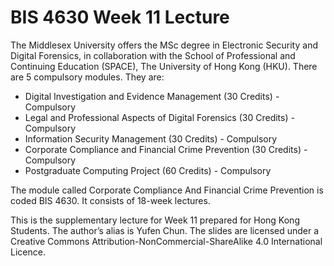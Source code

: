 # BIS 4630 Week 11 Lecture

The Middlesex University offers the MSc degree in Electronic Security and Digital Forensics, in collaboration with the School of Professional and Continuing Education (SPACE), The University of Hong Kong (HKU). There are 5 compulsory modules. They are:

* Digital Investigation and Evidence Management (30 Credits) - Compulsory
* Legal and Professional Aspects of Digital Forensics (30 Credits) - Compulsory
* Information Security Management (30 Credits) - Compulsory
* Corporate Compliance and Financial Crime Prevention (30 Credits) - Compulsory
* Postgraduate Computing Project (60 Credits) - Compulsory

The module called Corporate Compliance And Financial Crime Prevention is coded BIS 4630. It consists of 18-week lectures.

This is the supplementary lecture for Week 11 prepared for Hong Kong Students. The author’s alias is Yufen Chun. The slides are licensed under a Creative Commons Attribution-NonCommercial-ShareAlike 4.0 International Licence.